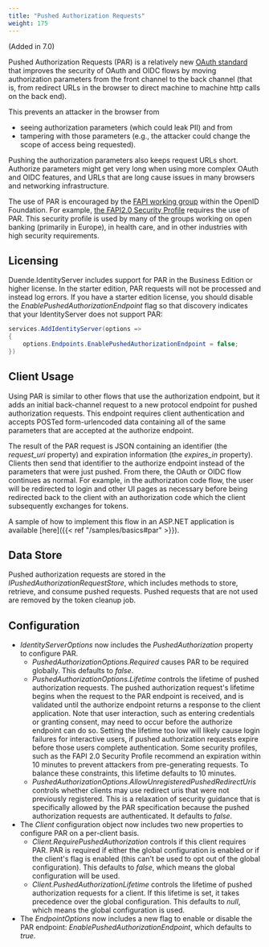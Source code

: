```yaml
---
title: "Pushed Authorization Requests"
weight: 175
---
```


(Added in 7.0)

Pushed Authorization Requests (PAR) is a relatively new [OAuth standard](https://datatracker.ietf.org/doc/html/rfc9126) that improves the security of OAuth and OIDC flows by moving authorization parameters from the front channel to the back channel (that is, from redirect URLs in the browser to direct machine to machine http calls on the back end).

This prevents an attacker in the browser from 
- seeing authorization parameters (which could leak PII) and from 
- tampering with those parameters (e.g., the attacker could change the scope of access being requested). 
 
Pushing the authorization parameters also keeps request URLs short. Authorize parameters might get very long when using more complex OAuth and OIDC features, and URLs that are long cause issues in many browsers and networking infrastructure.

The use of PAR is encouraged by the [FAPI working group](https://openid.net/wg/fapi/) within the OpenID Foundation. For example, [the FAPI2.0 Security Profile](https://openid.bitbucket.io/fapi/fapi-2_0-security-profile.html) requires the use of PAR. This security profile is used by many of the groups working on open banking (primarily in Europe), in health care, and in other industries with high security requirements.

## Licensing
Duende.IdentityServer includes support for PAR in the Business Edition or higher license. In the starter edition, PAR requests will not be processed and instead log errors. If you have a starter edition license, you should disable the *EnablePushedAuthorizationEndpoint* flag so that discovery indicates that your IdentityServer does not support PAR:

```cs
services.AddIdentityServer(options =>
{
    options.Endpoints.EnablePushedAuthorizationEndpoint = false;
})
```

## Client Usage
Using PAR is similar to other flows that use the authorization endpoint, but it adds an initial back-channel request to a new protocol endpoint for pushed authorization requests. This endpoint requires client authentication and accepts POSTed form-urlencoded data containing all of the same parameters that are accepted at the authorize endpoint.

The result of the PAR request is JSON containing an identifier (the *request_uri* property) and expiration information (the *expires_in* property). Clients then send that identifier to the authorize endpoint instead of the parameters that were just pushed. From there, the OAuth or OIDC flow continues as normal. For example, in the authorization code flow, the user will be redirected to login and other UI pages as necessary before being redirected back to the client with an authorization code which the client subsequently exchanges for tokens.

A sample of how to implement this flow in an ASP.NET application is available [here]({{< ref "/samples/basics#par" >}}).

## Data Store
Pushed authorization requests are stored in the *IPushedAuthorizationRequestStore*, which includes methods to store, retrieve, and consume pushed requests. Pushed requests that are not used are removed by the token cleanup job.

## Configuration
- *IdentityServerOptions* now includes the *PushedAuthorization* property to configure PAR.
  - *PushedAuthorizationOptions.Required* causes PAR to be required globally. This defaults to *false*. 
  - *PushedAuthorizationOptions.Lifetime* controls the lifetime of pushed authorization requests. The pushed authorization request's lifetime begins when the request to the PAR endpoint is received, and is validated until the authorize endpoint returns a response to the client application. Note that user interaction, such as entering credentials or granting consent, may need to occur before the authorize endpoint can do so. Setting the lifetime too low will likely cause login failures for interactive users, if pushed authorization requests expire before those users complete authentication. Some security profiles, such as the FAPI 2.0 Security Profile recommend an expiration within 10 minutes to prevent attackers from pre-generating requests. To balance these constraints, this lifetime defaults to 10 minutes. 
  - *PushedAuthorizationOptions.AllowUnregisteredPushedRedirectUris* controls whether clients may use redirect uris that were not previously registered. This is a relaxation of security guidance that is specifically allowed by the PAR specification because the pushed authorization requests are authenticated. It defaults to *false*.
- The *Client* configuration object now includes two new properties to configure PAR on a per-client basis.
  - *Client.RequirePushedAuthorization* controls if this client requires PAR. PAR is required if either the global configuration is enabled or if the client's flag is enabled (this can't be used to opt out of the global configuration). This defaults to *false*, which means the global configuration will be used.
  - *Client.PushedAuthorizationLifetime* controls the lifetime of pushed authorization requests for a client. If this lifetime is set, it takes precedence over the global configuration. This defaults to *null*, which means the global configuration is used.
- The *EndpointOptions* now includes a new flag to enable or disable the PAR endpoint: *EnablePushedAuthorizationEndpoint*, which defaults to *true*.

